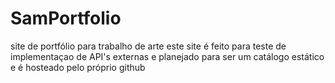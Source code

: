 # SamPortfolio
site de portfólio para trabalho de arte 
este site é feito para teste de implementaçao de API's externas e planejado para ser um catálogo estático
e é hosteado pelo próprio github
